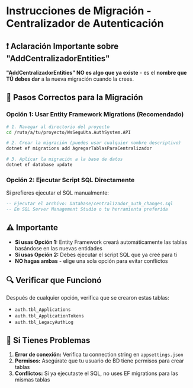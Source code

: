 # Instrucciones de Migración - Centralizador de Autenticación

## ❗ Aclaración Importante sobre "AddCentralizadorEntities"

**"AddCentralizadorEntities" NO es algo que ya existe** - es el **nombre que TÚ debes dar** a la nueva migración cuando la crees.

## 🔧 Pasos Correctos para la Migración

### Opción 1: Usar Entity Framework Migrations (Recomendado)

```bash
# 1. Navegar al directorio del proyecto
cd /ruta/a/tu/proyecto/WsSeguUta.AuthSystem.API

# 2. Crear la migración (puedes usar cualquier nombre descriptivo)
dotnet ef migrations add AgregarTablasParaCentralizador

# 3. Aplicar la migración a la base de datos
dotnet ef database update
```

### Opción 2: Ejecutar Script SQL Directamente

Si prefieres ejecutar el SQL manualmente:

```sql
-- Ejecutar el archivo: Database/centralizador_auth_changes.sql
-- En SQL Server Management Studio o tu herramienta preferida
```

## ⚠️ Importante

- **Si usas Opción 1:** Entity Framework creará automáticamente las tablas basándose en las nuevas entidades
- **Si usas Opción 2:** Debes ejecutar el script SQL que ya creé para ti
- **NO hagas ambas** - elige una sola opción para evitar conflictos

## 🔍 Verificar que Funcionó

Después de cualquier opción, verifica que se crearon estas tablas:
- `auth.tbl_Applications`
- `auth.tbl_ApplicationTokens` 
- `auth.tbl_LegacyAuthLog`

## 🚨 Si Tienes Problemas

1. **Error de conexión:** Verifica tu connection string en `appsettings.json`
2. **Permisos:** Asegúrate que tu usuario de BD tiene permisos para crear tablas
3. **Conflictos:** Si ya ejecutaste el SQL, no uses EF migrations para las mismas tablas

